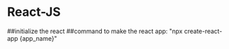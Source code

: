 # React-JS

##initialize the react
##command to make the react app: "npx create-react-app {app_name}"
